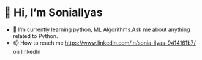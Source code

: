 # 👋 Hi, I’m SoniaIlyas
- 🌱 I’m currently learning python, ML Algorithms.Ask me about anything related to Python.
- 📫 How to reach me https://www.linkedin.com/in/sonia-ilyas-9414161b7/ on linkedIn

<!---
SoniaIlyas95/SoniaIlyas95 is a ✨ special ✨ repository because its `README.md` (this file) appears on your GitHub profile.
You can click the Preview link to take a look at your changes.
--->
